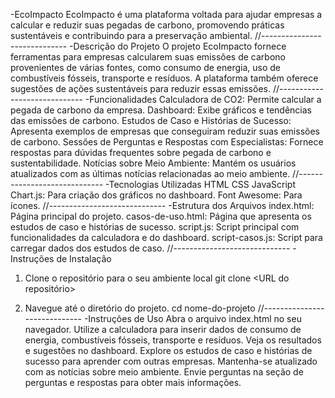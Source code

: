-EcoImpacto
EcoImpacto é uma plataforma voltada para ajudar empresas a calcular e reduzir suas pegadas de carbono, promovendo práticas sustentáveis e contribuindo para a preservação ambiental.
//-----------------------------
-Descrição do Projeto
O projeto EcoImpacto fornece ferramentas para empresas calcularem suas emissões de carbono provenientes de várias fontes, como consumo de energia, uso de combustíveis fósseis, transporte e resíduos. A plataforma também oferece sugestões de ações sustentáveis para reduzir essas emissões.
//-----------------------------
-Funcionalidades
Calculadora de CO2: Permite calcular a pegada de carbono da empresa.
Dashboard: Exibe gráficos e tendências das emissões de carbono.
Estudos de Caso e Histórias de Sucesso: Apresenta exemplos de empresas que conseguiram reduzir suas emissões de carbono.
Sessões de Perguntas e Respostas com Especialistas: Fornece respostas para dúvidas frequentes sobre pegada de carbono e sustentabilidade.
Notícias sobre Meio Ambiente: Mantém os usuários atualizados com as últimas notícias relacionadas ao meio ambiente.
//-----------------------------
-Tecnologias Utilizadas
HTML
CSS
JavaScript
Chart.js: Para criação dos gráficos no dashboard.
Font Awesome: Para ícones.
//-----------------------------
-Estrutura dos Arquivos
index.html: Página principal do projeto.
casos-de-uso.html: Página que apresenta os estudos de caso e histórias de sucesso.
script.js: Script principal com funcionalidades da calculadora e do dashboard.
script-casos.js: Script para carregar dados dos estudos de caso.
//-----------------------------
-Instruções de Instalação
1) Clone o repositório para o seu ambiente local
git clone <URL do repositório>

2) Navegue até o diretório do projeto.
cd nome-do-projeto
//-----------------------------
-Instruções de Uso
Abra o arquivo index.html no seu navegador.
Utilize a calculadora para inserir dados de consumo de energia, combustíveis fósseis, transporte e resíduos.
Veja os resultados e sugestões no dashboard.
Explore os estudos de caso e histórias de sucesso para aprender com outras empresas.
Mantenha-se atualizado com as notícias sobre meio ambiente.
Envie perguntas na seção de perguntas e respostas para obter mais informações.
